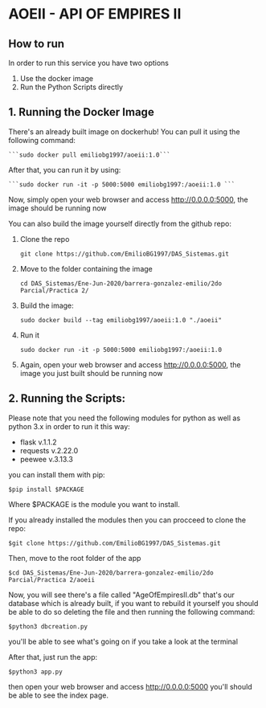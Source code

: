 # AOEII - API OF EMPIRES II

## How to run
In order to run this service you have two options
1. Use the docker image
2. Run the Python Scripts directly

## 1. Running the Docker Image

There's an already built image on dockerhub! You can pull it using the following command:

    ```sudo docker pull emiliobg1997/aoeii:1.0```
    
After that, you can run it by using:

    ```sudo docker run -it -p 5000:5000 emiliobg1997:/aoeii:1.0 ```

Now, simply open your web browser and access http://0.0.0.0:5000, the image should be running now

You can also build the image yourself directly from the github repo:
1. Clone the repo    
    
    ```git clone https://github.com/EmilioBG1997/DAS_Sistemas.git```
    
2. Move to the folder containing the image
    
    ```cd DAS_Sistemas/Ene-Jun-2020/barrera-gonzalez-emilio/2do Parcial/Practica 2/```
    
3. Build the image:

    ```sudo docker build --tag emiliobg1997/aoeii:1.0 "./aoeii"```
    
4. Run it
   
   ```sudo docker run -it -p 5000:5000 emiliobg1997:/aoeii:1.0```
   
5. Again, open your web browser and access http://0.0.0.0:5000, the image you just built should be running now

## 2. Running the Scripts:

Please note that you need the following modules for python as well as python 3.x in order to run it this way:

- flask v.1.1.2
- requests v.2.22.0
- peewee v.3.13.3

you can install them with pip:

```$pip install $PACKAGE```

Where $PACKAGE is the module you want to install.

If you already installed the modules then you can procceed to clone the repo:

```$git clone https://github.com/EmilioBG1997/DAS_Sistemas.git```

Then, move to the root folder of the app

```$cd DAS_Sistemas/Ene-Jun-2020/barrera-gonzalez-emilio/2do Parcial/Practica 2/aoeii```

Now, you will see there's a file called "AgeOfEmpiresII.db" that's our database which is already built, if you want to rebuild it yourself you should be able to do so deleting the file and then running the following command:

```$python3 dbcreation.py```

you'll be able to see what's going on if you take a look at the terminal

After that, just run the app:

```$python3 app.py```

then open your web browser and access http://0.0.0.0:5000
you'll should be able to see the index page.
